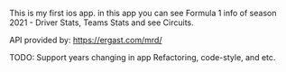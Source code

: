 This is my first ios app. 
in this app you can see Formula 1 info of season 2021 - Driver Stats, Teams Stats and see Circuits. 

API provided by: 
https://ergast.com/mrd/

TODO: 
Support years changing in app 
Refactoring, code-style, and etc.
